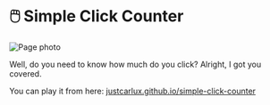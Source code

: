 # 🖱️ Simple Click Counter

![Page photo](https://i.imgur.com/EaQ5fRO.png)

Well, do you need to know how much do you click?
Alright, I got you covered.

You can play it from here: [justcarlux.github.io/simple-click-counter](https://justcarlux.github.io/simple-click-counter/)